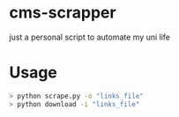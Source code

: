# cms-scrapper
just a personal script to automate my uni life 
# Usage 
```bash 
> python scrape.py -o "links_file"
> python download -i "links_file"
```
